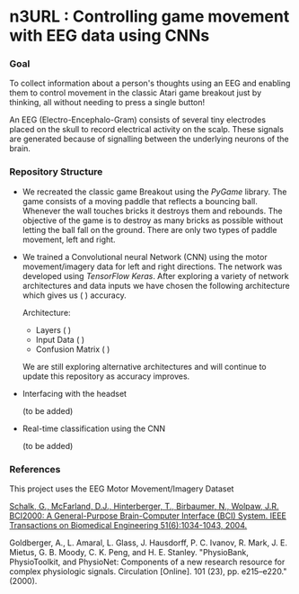 # n3URL : Controlling game movement with EEG data using CNNs

### Goal

To collect information about a person's thoughts using an EEG and enabling them to control movement in the classic Atari game breakout just by thinking, all without needing to press a single button!

An EEG (Electro-Encephalo-Gram) consists of several tiny electrodes placed on the skull to record electrical activity on the scalp. These signals are generated because of signalling between the underlying neurons of the brain.

### Repository Structure

+ We recreated the classic game Breakout using the *PyGame* library. The game consists of a moving paddle that reflects a bouncing ball. Whenever the wall touches bricks it destroys them and rebounds. The objective of the game is to destroy as many bricks as possible without letting the ball fall on the ground. There are only two types of paddle movement, left and right.

+ We trained a Convolutional neural Network (CNN) using the motor movement/imagery data for left and right directions. The network was developed using *TensorFlow Keras*. After exploring a variety of network architectures and data inputs we have chosen the following architecture which gives us ( ) accuracy.

  Architecture:
  - Layers
    ( )
  - Input Data
    ( )
  - Confusion Matrix
    ( )

  We are still exploring alternative architectures and will continue to update this repository as accuracy improves.

+ Interfacing with the headset

  (to be added)

+ Real-time classification using the CNN    

  (to be added)


### References

This project uses the EEG Motor Movement/Imagery Dataset

[Schalk, G., McFarland, D.J., Hinterberger, T., Birbaumer, N., Wolpaw, J.R. BCI2000: A General-Purpose Brain-Computer Interface (BCI) System. IEEE Transactions on Biomedical Engineering 51(6):1034-1043, 2004.](http://www.ncbi.nlm.nih.gov/pubmed/15188875)

Goldberger, A., L. Amaral, L. Glass, J. Hausdorff, P. C. Ivanov, R. Mark, J. E. Mietus, G. B. Moody, C. K. Peng, and H. E. Stanley. "PhysioBank, PhysioToolkit, and PhysioNet: Components of a new research resource for complex physiologic signals. Circulation [Online]. 101 (23), pp. e215–e220." (2000).
